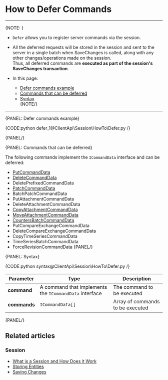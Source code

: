 # How to Defer Commands

---

{NOTE: }

* `Defer` allows you to register server commands via the session.

* All the deferred requests will be stored in the session and sent to the server in a single batch when SaveChanges is called,
  along with any other changes/operations made on the session.  
  Thus, all deferred commands are __executed as part of the session's SaveChanges transaction__.

* In this page:   
    * [Defer commands example](../../../client-api/session/how-to/defer-operations#defer-commands-example)  
    * [Commands that can be deferred](../../../client-api/session/how-to/defer-operations#commands-that-can-be-deferred)
    * [Syntax](../../../client-api/session/how-to/defer-operations#syntax)  
{NOTE/}

---

{PANEL: Defer commands example}

{CODE:python defer_1@ClientApi\Session\HowTo\Defer.py /}

{PANEL/}

{PANEL: Commands that can be deferred}

The following commands implement the `ICommandData` interface and can be deferred:  

  - [PutCommandData](../../../glossary/put-command-data)
  - [DeleteCommandData](../../../glossary/delete-command-data)
  - DeletePrefixedCommandData
  - [PatchCommandData](../../../glossary/patch-command-data)
  - BatchPatchCommandData
  - PutAttachmentCommandData
  - DeleteAttachmentCommandData
  - [CopyAttachmentCommandData](../../../glossary/copy-attachment-command-data)
  - [MoveAttachmentCommandData](../../../glossary/move-attachment-command-data)
  - [CountersBatchCommandData](../../../glossary/counters-batch-command-data)
  - PutCompareExchangeCommandData
  - DeleteCompareExchangeCommandData
  - CopyTimeSeriesCommandData
  - TimeSeriesBatchCommandData
  - ForceRevisionCommandData
{PANEL/}

{PANEL: Syntax}

{CODE:python syntax@ClientApi\Session\HowTo\Defer.py /}

| Parameter | Type | Description |
| - |-|-|
| **command** | A command that implements the `ICommandData` interface | The command to be executed |
| **commands** | `ICommandData[]` | Array of commands to be executed |

{PANEL/}

## Related articles

### Session

- [What is a Session and How Does it Work](../../../client-api/session/what-is-a-session-and-how-does-it-work)
- [Storing Entities](../../../client-api/session/storing-entities)
- [Saving Changes](../../../client-api/session/saving-changes)
